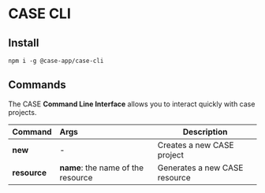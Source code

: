 # CASE CLI

## Install

```
npm i -g @case-app/case-cli
```

## Commands

The CASE **Command Line Interface** allows you to interact quickly with case projects.

| Command      | Args                               | Description                   |
| :----------- | :--------------------------------- | ----------------------------- |
| **new**      | -                                  | Creates a new CASE project    |
| **resource** | **name**: the name of the resource | Generates a new CASE resource |

